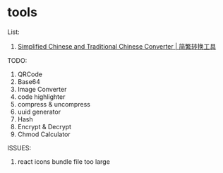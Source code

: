 # tools

List:
1. [Simplified Chinese and Traditional Chinese Converter | 简繁转换工具](https://yuanchenxi95.github.io/tools/#/public/chineseTranslation)

TODO:
1. QRCode
2. Base64
3. Image Converter
4. code highlighter
5. compress & uncompress
6. uuid generator
7. Hash
8. Encrypt & Decrypt
9. Chmod Calculator

ISSUES:
1. react icons bundle file too large
